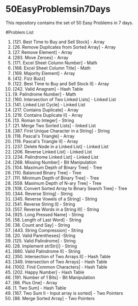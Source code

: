 # 50EasyProblemsin7Days
This repository contains the set of 50 Easy Problems in 7 days.

#Problem List
1. [121. Best Time to Buy and Sell Stock] - Array
2. [26. Remove Duplicates from Sorted Array] - Array
3. [27. Remove Element] - Array
4. [283. Move Zeroes] - Array
5. [171. Excel Sheet Column Number] - Math
6. [168. Excel Sheet Column Title] - Math
7. [169. Majority Element] - Array
8. [412. Fizz Buzz]
9. [122. Best Time to Buy and Sell Stock II] - Array
10. [242. Valid Anagram] - Hash Table
11. [9. Palindrome Number] - Math
12. [160. Intersection of Two Linked Lists] - Linked List
13. [141. Linked List Cycle] - Linked List
14. [217. Contains Duplicate] - Array
15. [219. Contains Duplicate II] - Array
16. [13. Roman to Integer] - String
17. [21. Merge Two Sorted Lists] - linked List
18. [387. First Unique Character in a String] - String
19. [118. Pascal's Triangle] - Array	
20. [119. Pascal's Triangle II] - Array
21. [237. Delete Node in a Linked List] - Linked List
22. [206. Reverse Linked List] - Linked List
23. [234. Palindrome Linked List] - Linked List
24. [268. Missing Number] - Bit Manipulation
25. [104. Maximum Depth of Binary Tree] - Tree
26. [110. Balanced Binary Tree] - Tree
27. [111. Minimum Depth of Binary Tree] - Tree
28. [559. Maximum Depth of N-ary Tree] - Tree
29. [108. Convert Sorted Array to Binary Search Tree] - Tree
30. [344. Reverse String] - String
31. [345. Reverse Vowels of a String] - String
32. [541. Reverse String II] - String
33. [557. Reverse Words in a String III] - String
34. [925. Long Pressed Name] - String
35. [58. Length of Last Word] - String
36. [38. Count and Say] - String
37. [443. String Compression] - String
38. [20. Valid Parentheses] -String
39. [125. Valid Palindrome] - String
40. [28. Implement strStr()] - String
41. [680. Valid Palindrome II] - String
42. [350. Intersection of Two Arrays II] - Hash Table
43. [349. Intersection of Two Arrays] - Hash Table
44. [1002. Find Common Characters] - Hash Table
45. [202. Happy Number] - Hash Table
46. [191. Number of 1 Bits] - Bit Manipulation
47. [66. Plus One] - Array
48. [1. Two Sum] - Hash Table
49. [167. Two Sum II - Input array is sorted] - Two Pointers
50. [88. Merge Sorted Array] - Two Pointers
